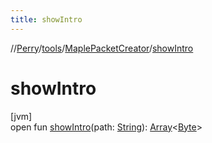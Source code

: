 ```yaml
---
title: showIntro
---
```

//[Perry](../../../index.html)/[tools](../index.html)/[MaplePacketCreator](index.html)/[showIntro](show-intro.html)



# showIntro



[jvm]\
open fun [showIntro](show-intro.html)(path: [String](https://docs.oracle.com/javase/8/docs/api/java/lang/String.html)): [Array](https://kotlinlang.org/api/latest/jvm/stdlib/kotlin/-array/index.html)&lt;[Byte](https://kotlinlang.org/api/latest/jvm/stdlib/kotlin/-byte/index.html)&gt;




